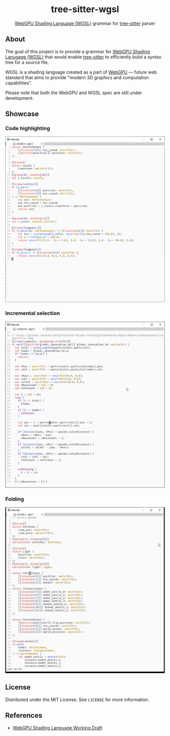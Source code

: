 <div align="center">
    <h1>
        tree-sitter-wgsl
	</h1>
    <p>
        <a href="https://www.w3.org/TR/WGSL/">WebGPU Shading Language (WGSL)</a> grammar for <a href="https://tree-sitter.github.io/tree-sitter/">tree-sitter</a> parser
    </p>
</div>

## About

The goal of this project is to provide a grammar for [WebGPU Shading Lanugage (WGSL)](https://www.w3.org/TR/WGSL/) that would enable [tree-sitter](https://tree-sitter.github.io/tree-sitter/) to efficiently bulid a syntax tree for a source file.

WGSL is a shading language created as a part of [WebGPU](https://www.w3.org/community/gpu/) &#x2014; future web standard that aims to provide "modern 3D graphics and computation capabilities".

Please note that both the WebGPU and WGSL spec are still under development.

## Showcase

### Code highlighting

![Code highlighting](./assets/code-highlighting.png)

### Incremental selection

![Incremental selection](./assets/incremental-selection.gif)

### Folding
![Folding](./assets/folding.gif)

## License

Distributed under the MIT License. See `LICENSE` for more information.

## References

* [WebGPU Shading Language Working Draft](https://www.w3.org/TR/WGSL/)